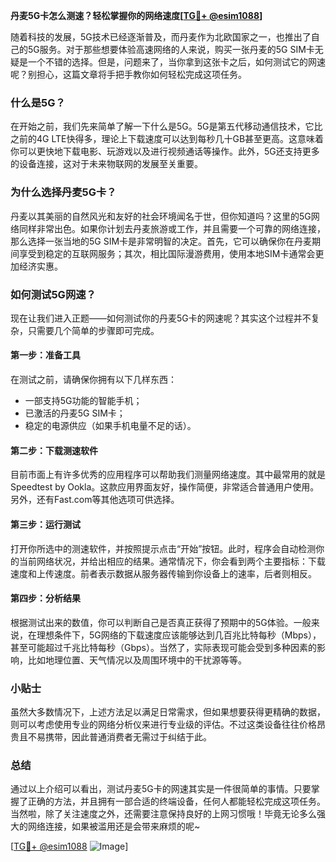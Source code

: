 **丹麦5G卡怎么测速？轻松掌握你的网络速度[[TG💪+ @esim1088](https://t.me/s/esim1088)]**

随着科技的发展，5G技术已经逐渐普及，而丹麦作为北欧国家之一，也推出了自己的5G服务。对于那些想要体验高速网络的人来说，购买一张丹麦的5G SIM卡无疑是一个不错的选择。但是，问题来了，当你拿到这张卡之后，如何测试它的网速呢？别担心，这篇文章将手把手教你如何轻松完成这项任务。

### 什么是5G？

在开始之前，我们先来简单了解一下什么是5G。5G是第五代移动通信技术，它比之前的4G LTE快得多，理论上下载速度可以达到每秒几十GB甚至更高。这意味着你可以更快地下载电影、玩游戏以及进行视频通话等操作。此外，5G还支持更多的设备连接，这对于未来物联网的发展至关重要。

### 为什么选择丹麦5G卡？

丹麦以其美丽的自然风光和友好的社会环境闻名于世，但你知道吗？这里的5G网络同样非常出色。如果你计划去丹麦旅游或工作，并且需要一个可靠的网络连接，那么选择一张当地的5G SIM卡是非常明智的决定。首先，它可以确保你在丹麦期间享受到稳定的互联网服务；其次，相比国际漫游费用，使用本地SIM卡通常会更加经济实惠。

### 如何测试5G网速？

现在让我们进入正题——如何测试你的丹麦5G卡的网速呢？其实这个过程并不复杂，只需要几个简单的步骤即可完成。

#### 第一步：准备工具

在测试之前，请确保你拥有以下几样东西：
- 一部支持5G功能的智能手机；
- 已激活的丹麦5G SIM卡；
- 稳定的电源供应（如果手机电量不足的话）。

#### 第二步：下载测速软件

目前市面上有许多优秀的应用程序可以帮助我们测量网络速度。其中最常用的就是Speedtest by Ookla。这款应用界面友好，操作简便，非常适合普通用户使用。另外，还有Fast.com等其他选项可供选择。

#### 第三步：运行测试

打开你所选中的测速软件，并按照提示点击“开始”按钮。此时，程序会自动检测你的当前网络状况，并给出相应的结果。通常情况下，你会看到两个主要指标：下载速度和上传速度。前者表示数据从服务器传输到你设备上的速率，后者则相反。

#### 第四步：分析结果

根据测试出来的数值，你可以判断自己是否真正获得了预期中的5G体验。一般来说，在理想条件下，5G网络的下载速度应该能够达到几百兆比特每秒（Mbps），甚至可能超过千兆比特每秒（Gbps）。当然了，实际表现可能会受到多种因素的影响，比如地理位置、天气情况以及周围环境中的干扰源等等。

### 小贴士

虽然大多数情况下，上述方法足以满足日常需求，但如果想要获得更精确的数据，则可以考虑使用专业的网络分析仪来进行专业级的评估。不过这类设备往往价格昂贵且不易携带，因此普通消费者无需过于纠结于此。

### 总结

通过以上介绍可以看出，测试丹麦5G卡的网速其实是一件很简单的事情。只要掌握了正确的方法，并且拥有一部合适的终端设备，任何人都能轻松完成这项任务。当然啦，除了关注速度之外，还需要注意保持良好的上网习惯哦！毕竟无论多么强大的网络连接，如果被滥用还是会带来麻烦的呢~

[[TG💪+ @esim1088](https://t.me/s/esim1088) ![Image](https://i.postimg.cc/4NQfJmqS/Snipaste-2025-05-13-00-14-12.png)]